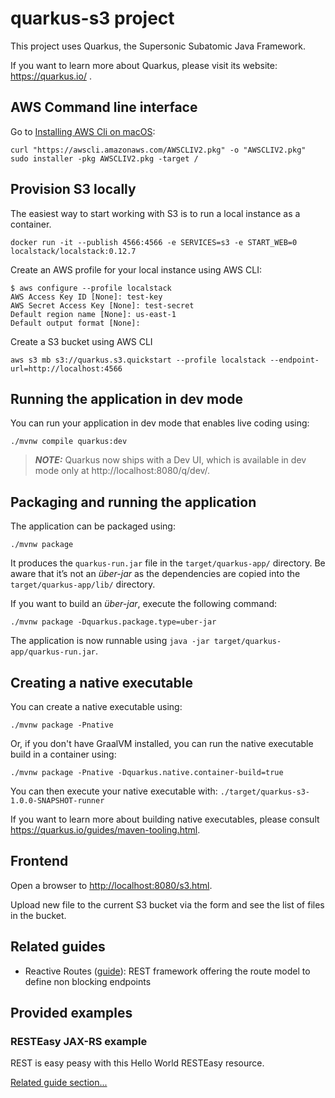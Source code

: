 # quarkus-s3 project

This project uses Quarkus, the Supersonic Subatomic Java Framework.

If you want to learn more about Quarkus, please visit its website: https://quarkus.io/ .

## AWS Command line interface

Go to [Installing AWS Cli on macOS](https://docs.aws.amazon.com/cli/latest/userguide/install-cliv2-mac.html#cliv2-mac-install-cmd):
```shell script
curl "https://awscli.amazonaws.com/AWSCLIV2.pkg" -o "AWSCLIV2.pkg"
sudo installer -pkg AWSCLIV2.pkg -target /
```

## Provision S3 locally

The easiest way to start working with S3 is to run a local instance as a container.

```shell script
docker run -it --publish 4566:4566 -e SERVICES=s3 -e START_WEB=0 localstack/localstack:0.12.7
```

Create an AWS profile for your local instance using AWS CLI:

```shell script
$ aws configure --profile localstack
AWS Access Key ID [None]: test-key
AWS Secret Access Key [None]: test-secret
Default region name [None]: us-east-1
Default output format [None]:
```

Create a S3 bucket using AWS CLI

```shell script
aws s3 mb s3://quarkus.s3.quickstart --profile localstack --endpoint-url=http://localhost:4566
```

## Running the application in dev mode

You can run your application in dev mode that enables live coding using:
```shell script
./mvnw compile quarkus:dev
```

> **_NOTE:_**  Quarkus now ships with a Dev UI, which is available in dev mode only at http://localhost:8080/q/dev/.

## Packaging and running the application

The application can be packaged using:
```shell script
./mvnw package
```
It produces the `quarkus-run.jar` file in the `target/quarkus-app/` directory.
Be aware that it’s not an _über-jar_ as the dependencies are copied into the `target/quarkus-app/lib/` directory.

If you want to build an _über-jar_, execute the following command:
```shell script
./mvnw package -Dquarkus.package.type=uber-jar
```

The application is now runnable using `java -jar target/quarkus-app/quarkus-run.jar`.

## Creating a native executable

You can create a native executable using: 
```shell script
./mvnw package -Pnative
```

Or, if you don't have GraalVM installed, you can run the native executable build in a container using: 
```shell script
./mvnw package -Pnative -Dquarkus.native.container-build=true
```

You can then execute your native executable with: `./target/quarkus-s3-1.0.0-SNAPSHOT-runner`

If you want to learn more about building native executables, please consult https://quarkus.io/guides/maven-tooling.html.

## Frontend

Open a browser to [http://localhost:8080/s3.html](http://localhost:8080/s3.html).

Upload new file to the current S3 bucket via the form and see the list of files in the bucket.

## Related guides

- Reactive Routes ([guide](https://quarkus.io/guides/reactive-routes)): REST framework offering the route model to define non blocking endpoints

## Provided examples

### RESTEasy JAX-RS example

REST is easy peasy with this Hello World RESTEasy resource.

[Related guide section...](https://quarkus.io/guides/getting-started#the-jax-rs-resources)
